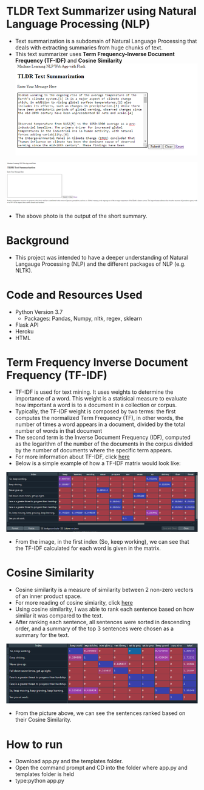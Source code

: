 # TLDR Text Summarizer using Natural Language Processing (NLP)
- Text summarization is a subdomain of Natural Language Processing that deals with extracting summaries from huge chunks of text. 
- This text summarizer uses **Term Frequency-Inverse Document Frequency (TF-IDF)** and **Cosine Similarity** 
![](Images/before.PNG)

![](Images/after.PNG)

- The above photo is the output of the short summary. 

# Background
- This project was intended to have a deeper understanding of Natural Langauge Processing (NLP) and the different packages of NLP (e.g. NLTK).

# Code and Resources Used
- Python Version 3.7
	- Packages: Pandas, Numpy, nltk, regex, sklearn
- Flask API
- Heroku
- HTML

# Term Frequency Inverse Document Frequency (TF-IDF)
- TF-IDF is used for text mining. It uses weights to determine the importance of a word. This weight is a statisical measure to evaluate how important a word is to a document in a collection or corpus.
- Typically, the TF-IDF weight is composed by two terms: the first computes the normalized Term Frequency (TF), in other words, the number of times a word appears in a document, divided by the total number of words in that document
- The second term is the Inverse Document Frequency (IDF), computed as the logarithm of the number of the documents in the corpus divided by the number of documents where the specific term appears.
- For more information about TF-IDF, click [here](http://www.tfidf.com/)
- Below is a simple example of how a TF-IDF matrix would look like:

![](Images/tfidf.PNG)

- From the image, in the first index (So, keep working), we can see that the TF-IDF calculated for each word is given in the matrix.

# Cosine Similarity
- Cosine similarity is a measure of similarity between 2 non-zero vectors of an inner product space. 
- For more reading of cosine simiarity, click [here](https://neo4j.com/docs/graph-algorithms/current/labs-algorithms/cosine/)
- Using cosine similarity, I was able to rank each sentence based on how similar it was compared to the text. 
- After ranking each sentence, all sentences were sorted in descending order, and a summary of the top 3 sentences were chosen as a summary for the text. 

![](Images/Cosine.PNG)

- From the picture above, we can see the sentences ranked based on their Cosine Similarity.

# How to run
- Download app.py and the templates folder.
- Open the command prompt and CD into the folder where app.py and templates folder is held
- type:python app.py

